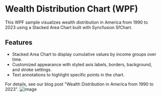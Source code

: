 # Wealth Distribution Chart (WPF)

This WPF sample visualizes wealth distribution in America from 1990 to 2023 using a Stacked Area Chart built with Syncfusion SfChart.

## Features

- Stacked Area Chart to display cumulative values by income groups over time.
- Customized appearance with styled axis labels, borders, background, and stroke settings.
- Text annotations to highlight specific points in the chart.

For details, see our blog post "Wealth Distribution in America from 1990 to 2023".
![image](https://github.com/user-attachments/assets/10fd211a-50f3-4fe8-97e1-fc4e838385b6)
